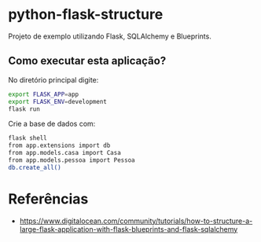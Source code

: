 # python-flask-structure

Projeto de exemplo utilizando Flask, SQLAlchemy e Blueprints.

## Como executar esta aplicação?

No diretório principal digite:

```bash
export FLASK_APP=app
export FLASK_ENV=development
flask run
```

Crie a base de dados com:

```bash
flask shell
from app.extensions import db
from app.models.casa import Casa
from app.models.pessoa import Pessoa
db.create_all()
```

# Referências

- https://www.digitalocean.com/community/tutorials/how-to-structure-a-large-flask-application-with-flask-blueprints-and-flask-sqlalchemy